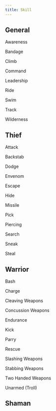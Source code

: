 ```yaml
---
title: Skill
---
```


## General

Awareness

Bandage

Climb

Command

Leadership

Ride

Swim

Track

Wilderness

## Thief

Attack

Backstab

Dodge

Envenom

Escape

Hide

Missile

Pick

Piercing

Search

Sneak

Steal

## Warrior

Bash

Charge

Cleaving Weapons

Concussion Weapons

Endurance

Kick

Parry

Rescue

Slashing Weapons

Stabbing Weapons

Two Handed Weapons

Unarmed (Troll)

## Shaman